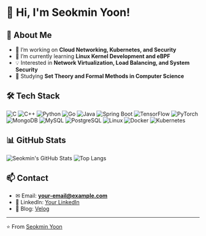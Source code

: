 # 👋 Hi, I'm Seokmin Yoon!

## 🚀 About Me
- 🔭 I’m working on **Cloud Networking, Kubernetes, and Security**
- 🌱 I’m currently learning **Linux Kernel Development and eBPF**
- 💡 Interested in **Network Virtualization, Load Balancing, and System Security**
- 📖 Studying **Set Theory and Formal Methods in Computer Science**

## 🛠️ Tech Stack
![C](https://img.shields.io/badge/C-00599C?style=flat&logo=c&logoColor=white)
![C++](https://img.shields.io/badge/C++-00599C?style=flat&logo=c%2B%2B&logoColor=white)
![Python](https://img.shields.io/badge/Python-3776AB?style=flat&logo=python&logoColor=white)
![Go](https://img.shields.io/badge/Go-00ADD8?style=flat&logo=go&logoColor=white)
![Java](https://img.shields.io/badge/Java-007396?style=flat&logo=java&logoColor=white)
![Spring Boot](https://img.shields.io/badge/Spring_Boot-6DB33F?style=flat&logo=spring-boot&logoColor=white)
![TensorFlow](https://img.shields.io/badge/TensorFlow-FF6F00?style=flat&logo=tensorflow&logoColor=white)
![PyTorch](https://img.shields.io/badge/PyTorch-EE4C2C?style=flat&logo=pytorch&logoColor=white)
![MongoDB](https://img.shields.io/badge/MongoDB-47A248?style=flat&logo=mongodb&logoColor=white)
![MySQL](https://img.shields.io/badge/MySQL-4479A1?style=flat&logo=mysql&logoColor=white)
![PostgreSQL](https://img.shields.io/badge/PostgreSQL-336791?style=flat&logo=postgresql&logoColor=white)
![Linux](https://img.shields.io/badge/Linux-FCC624?style=flat&logo=linux&logoColor=black)
![Docker](https://img.shields.io/badge/Docker-2496ED?style=flat&logo=docker&logoColor=white)
![Kubernetes](https://img.shields.io/badge/Kubernetes-326CE5?style=flat&logo=kubernetes&logoColor=white)

## 📊 GitHub Stats
![Seokmin's GitHub Stats](https://github-readme-stats.vercel.app/api?username=seokminyoon&show_icons=true&theme=tokyonight)
![Top Langs](https://github-readme-stats.vercel.app/api/top-langs/?username=seokminyoon&layout=compact&theme=tokyonight)

## 📫 Contact
- ✉ Email: **your-email@example.com**
- 💼 LinkedIn: [Your LinkedIn](https://www.linkedin.com/in/yourprofile/)
- 📝 Blog: [Velog](https://velog.io/@seokmin-yoon/posts)

---
⭐️ From [Seokmin Yoon](https://github.com/seokminyoon)
